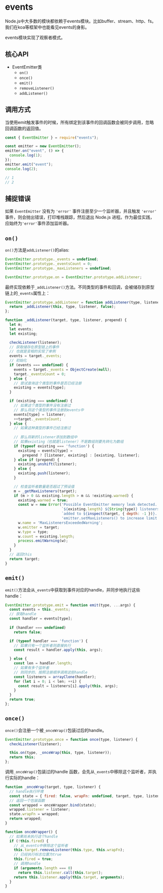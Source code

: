 # events

Node.js中大多数的模块都依赖于events模块。比如buffer、stream、http、fs。我们在koa等框架中也能看见events的身影。

events模块实现了观察者模式。

## 核心API

-   EventEmitter类
    -   `on()`
    -   `once()`
    -   `emit()`
    -   `removeListener()`
    -   `addListener()`

## 调用方式

当使用emit触发事件的时候，所有绑定到该事件的回调函数会被同步调用，忽略回调函数的返回值。

```javascript
const { EventEmitter } = require("events");

const emitter = new EventEmitter();
emitter.on("event", () => {
  console.log(1);
});
emitter.emit("event");
console.log(2);

// 1
// 2
```

## 捕捉错误

如果 `EventEmitter` 没有为 `'error'` 事件注册至少一个监听器，并且触发 `'error'` 事件，则会抛出错误，打印堆栈跟踪，然后退出 Node.js 进程。作为最佳实践，应始终为`'error'`事件添加监听器。

## `on()`

`on()`方法是`addListener()`的alias:

```javascript
EventEmitter.prototype._events = undefined;
EventEmitter.prototype._eventsCount = 0;
EventEmitter.prototype._maxListeners = undefined;

EventEmitter.prototype.on = EventEmitter.prototype.addListener;
```

最终实现依赖于`_addListener()`方法。不同类型的事件和回调，会被储存到原型链上的`_events`属性上：

```javascript
EventEmitter.prototype.addListener = function addListener(type, listener) {
  return _addListener(this, type, listener, false);
};

function _addListener(target, type, listener, prepend) {
  let m;
  let events;
  let existing;

  checkListener(listener);
  // 获取储存在原型链上的事件
  // 也就是变相的实现了单例
  events = target._events;
  // 初始化
  if (events === undefined) {
    events = target._events = ObjectCreate(null);
    target._eventsCount = 0;
  } else {
    // 尝试查询这个类型的事件是否已经注册
    existing = events[type];
  }

  if (existing === undefined) {
    // 如果这个类型的事件没有注册过
    // 那么将这个类型的事件注册到events中
    events[type] = listener;
    ++target._eventsCount;
  } else {
    // 如果这种类型的事件已经注册过
    
    // 那么将新的listener添加到数组中
    // 如果existing（也就是listener）不是数组则要先转化为数组
    if (typeof existing === 'function') {
      existing = events[type] =
        prepend ? [listener, existing] : [existing, listener];
    } else if (prepend) {
      existing.unshift(listener);
    } else {
      existing.push(listener);
    }

    // 检查监听者数量是否超过了预设值
    m = _getMaxListeners(target);
    if (m > 0 && existing.length > m && !existing.warned) {
      existing.warned = true;
      const w = new Error('Possible EventEmitter memory leak detected. ' +
                          `${existing.length} ${String(type)} listeners ` +
                          `added to ${inspect(target, { depth: -1 })}. Use ` +
                          'emitter.setMaxListeners() to increase limit');
      w.name = 'MaxListenersExceededWarning';
      w.emitter = target;
      w.type = type;
      w.count = existing.length;
      process.emitWarning(w);
    }
  }
  // 返回this
  return target;
}
```

## `emit()`

`emit()`方法会从`_events`中获取到事件对应的handle，并同步地执行这些handle：

```javascript
EventEmitter.prototype.emit = function emit(type, ...args) {
  const events = this._events;
  // 获取handle
  const handler = events[type];
  
  if (handler === undefined)
    return false;

  if (typeof handler === 'function') {
    // 如果只有一个监听者则直接执行
    const result = handler.apply(this, args);

  } else {
    const len = handler.length;
    // 如果有多个监听者
    // 则同步的、按照注册顺序调用这些handle
    const listeners = arrayClone(handler);
    for (let i = 0; i < len; ++i) {
      const result = listeners[i].apply(this, args);
    }
  }
  return true;
};

```

## `once()`

`once()`会注册一个被`_onceWrap()`包装过后的handle。

```javascript
EventEmitter.prototype.once = function once(type, listener) {
  checkListener(listener);

  this.on(type, _onceWrap(this, type, listener));
  return this;
};
```

调用`_onceWrap()`包装过的handle 函数，会先从`_events`中移除这个监听者，并执行实际的handle：

```javascript
function _onceWrap(target, type, listener) {
  // handle执行环境
  const state = { fired: false, wrapFn: undefined, target, type, listener };
  // 返回一个包装函数
  const wrapped = onceWrapper.bind(state);
  wrapped.listener = listener;
  state.wrapFn = wrapped;
  return wrapped;
}

function onceWrapper() {
  // 如果尚未执行这个handle
  if (!this.fired) {
    // 从_events中移除这个监听者
    this.target.removeListener(this.type, this.wrapFn);
    // 已经执行标志位置为true
    this.fired = true;
    // 调用handle
    if (arguments.length === 0)
      return this.listener.call(this.target);
    return this.listener.apply(this.target, arguments);
  }
}

```
